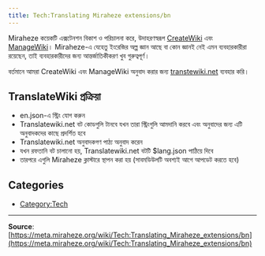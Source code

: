 ```yaml
---
title: Tech:Translating Miraheze extensions/bn
---
```



Miraheze কয়েকটি এক্সটেনশন বিকাশ ও পরিচালনা করে, উদাহরণস্বরূপ [CreateWiki](https://meta.miraheze.org/wiki/github:miraheze/CreateWiki) এবং [ManageWiki](https://meta.miraheze.org/wiki/github:miraheze/ManageWiki)। Miraheze-এ যেহেতু ইংরেজির অল্প জ্ঞান আছে বা কোন জ্ঞানই নেই এমন ব্যবহারকারীরা রয়েছেন, তাই ব্যবহারকারীদের জন্য আন্তর্জাতিকীকরণ খুব গুরুত্বপূর্ণ।

বর্তমানে আমরা CreateWiki এবং ManageWiki অনুবাদ করার জন্য [transtewiki.net](https://meta.miraheze.org/wiki/translatewiki:) ব্যবহার করি।

## TranslateWiki প্রক্রিয়া 

* en.json-এ স্ট্রিং যোগ করুন
* Translatewiki.net বট কোডগুলি টানবে যখন তারা স্ট্রিংগুলি আমদানি করবে এবং অনুবাদের জন্য এটি অনুবাদকদের কাছে প্রদর্শিত হবে
* Translatewiki.net অনুবাদকগণ পাঠ্য অনুবাদ করেন
* যখন রফতানি বট চালানো হয়, Translatewiki.net বটটি $lang.json পাঠিয়ে দিবে
* তারপরে এগুলি Miraheze ক্লাস্টারে স্থাপন করা হয় (সাবমডিউলটি অবশ্যই আগে আপডেট করতে হবে)

## Categories

* [Category:Tech](https://meta.miraheze.org/wiki/Category:Tech)

----
**Source**: [https://meta.miraheze.org/wiki/Tech:Translating_Miraheze_extensions/bn](https://meta.miraheze.org/wiki/Tech:Translating_Miraheze_extensions/bn)